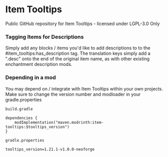 # Item Tooltips

Public GitHub repository for Item Tooltips - licensed under LGPL-3.0 Only

### Tagging Items for Descriptions

Simply add any blocks / items you'd like to add descriptions to to the #item_tooltips:has_description tag. The translation keys simply add a ".desc" onto the end of the original item name, as with other existing enchantment description mods.

### Depending in a mod

You may depend on / integrate with Item Tooltips within your own projects. Make sure to change the version number and modloader in your gradle.properties

`build.gradle`

```
dependencies {
	modImplementation("maven.modrinth:item-tooltips:$tooltips_version")
}
```

`gradle.properties`

```
tooltips_version=1.21.1-v1.0.0-neoforge
```
